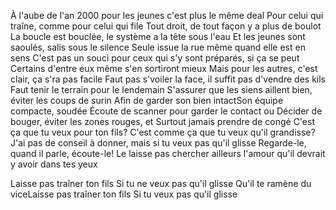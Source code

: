 À l'aube de l'an 2000 pour les jeunes c'est plus le même deal
Pour celui qui traîne, comme pour celui qui file
Tout droit, de tout façon y a plus de boulot
La boucle est bouclée, le système a la tête sous l'eau
Et les jeunes sont saoulés, salis sous le silence
Seule issue la rue même quand elle est en sens
C'est pas un souci pour ceux qui s'y sont préparés, si ça se peut
Certains d'entre eux même s'en sortiront mieux
Mais pour les autres, c'est clair, ça s'ra pas facile
Faut pas s'voiler la face, il suffit pas d'vendre des kils
Faut tenir le terrain pour le lendemain
S'assurer que les siens aillent bien, éviter les coups de surin
Afin de garder son bien intactSon équipe compacte, soudée
Écoute de scanner pour garder le contact ou
Décider de bouger, éviter les zones rouges, et
Surtout jamais prendre de congé
C'est ça que tu veux pour ton fils?
C'est comme ça que tu veux qu'il grandisse?
J'ai pas de conseil à donner, mais si tu veux pas qu'il glisse
Regarde-le, quand il parle, écoute-le!
Le laisse pas chercher ailleurs l'amour qu'il devrait y avoir dans tes yeux

Laisse pas traîner ton fils
Si tu ne veux pas qu'il glisse
Qu'il te ramène du viceLaisse pas traîner ton fils
Si tu veux pas qu'il glisse